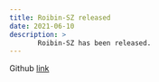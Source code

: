 ```yaml
---
title: Roibin-SZ released
date: 2021-06-10
description: >
       Roibin-SZ has been released.
---
```



Github <a href="https://github.com/szcompressor/SZ/tree/master/example/roibin_example">link</a>
    